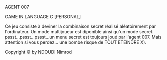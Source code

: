AGENT 007

GAME IN LANGUAGE C [PERSONAL]

Ce jeu consiste à deviner la combinaison secret réalisé aléatoirement par l'ordinateur.
Un mode multijoueur est diponible ainsi qu'un mode secret.
pssst...pssst...pssst...un menu secret est toujours joué par l'agent 007.
Mais attention si vous perdez... une bombe risque de TOUT ETEINDRE X).



Copyright © by NDOUDI Nimrod
